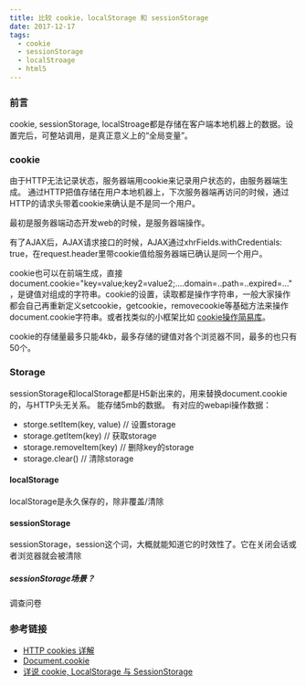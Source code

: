 ```yaml
---
title: 比较 cookie，localStorage 和 sessionStorage
date: 2017-12-17
tags: 
  - cookie
  - sessionStorage
  - localStroage
  - html5
---
```


### 前言
cookie, sessionStorage, localStroage都是存储在客户端本地机器上的数据。设置完后，可整站调用，是真正意义上的“全局变量”。

### cookie
由于HTTP无法记录状态，服务器端用cookie来记录用户状态的，由服务器端生成。
通过HTTP把值存储在用户本地机器上，下次服务器端再访问的时候，通过HTTP的请求头带着cookie来确认是不是同一个用户。  

最初是服务器端动态开发web的时候，是服务器端操作。  

有了AJAX后，AJAX请求接口的时候，AJAX通过xhrFields.withCredentials: true，在request.header里带cookie值给服务器端已确认是同一个用户。  

cookie也可以在前端生成，直接document.cookie="key=value;key2=value2;....domain=..path=..expired=..."，是键值对组成的字符串。cookie的设置，读取都是操作字符串，一般大家操作都会自己再重新定义setcookie，getcookie，removecookie等基础方法来操作document.cookie字符串。或者找类似的小框架比如 [cookie操作简易库](https://developer.mozilla.org/en-US/docs/Web/API/Document/cookie/Simple_document.cookie_framework)。  

cookie的存储量最多只能4kb，最多存储的键值对各个浏览器不同，最多的也只有50个。

### Storage
sessionStorage和localStorage都是H5新出来的，用来替换document.cookie的，与HTTP头无关系。
能存储5mb的数据。
有对应的webapi操作数据：
- storge.setItem(key, value) // 设置storage
- storage.getItem(key) // 获取storage
- storage.removeItem(key) // 删除key的storage
- storage.clear() // 清除storage

#### localStorage
localStorage是永久保存的，除非覆盖/清除

#### sessionStorage
sessionStorage，session这个词，大概就能知道它的时效性了。它在关闭会话或者浏览器就会被清除

##### sessionStorage场景？
调查问卷

### 参考链接
- [HTTP cookies 详解](http://blog.csdn.net/lijing198997/article/details/9378047)
- [Document.cookie](https://developer.mozilla.org/zh-CN/docs/Web/API/Document/cookie)
- [详说 cookie, LocalStorage 与 SessionStorage](http://jerryzou.com/posts/cookie-and-web-storage/)
